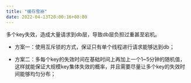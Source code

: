 ```yaml
---
title: "缓存雪崩"
date: 2022-04-13T20:00:16+08:00
---
```


多个key失效，造成大量请求到db层，导致db层负担过重甚至宕机。

* 方案一：使用互斥锁的方式，保证只有单个线程进行请求能够达到db；

* 方案二：多每个key的失效时间在基础时间上再加上一个1~5分钟的随机值，这样就能保证大规模key集体失效的概率，并且需要尽量让多个key的失效时间能够均匀分布；
